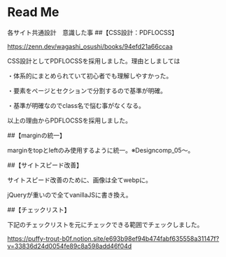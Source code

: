 # Read Me
各サイト共通設計　意識した事
##【CSS設計：PDFLOCSS】

https://zenn.dev/wagashi_osushi/books/94efd21a66ccaa

CSS設計としてPDFLOCSSを採用しました。理由としましては

・体系的にまとめられていて初心者でも理解しやすかった。

・要素をページとセクションで分割するので基準が明確。

・基準が明確なのでclass名で悩む事がなくなる。

以上の理由からPDFLOCSSを採用しました。

##【marginの統一】

marginをtopとleftのみ使用するように統一。※Designcomp_05～。

##【サイトスピード改善】

サイトスピード改善のために、画像は全てwebpに。

jQueryが重いので全てvanillaJSに書き換え。

##【チェックリスト】

下記のチェックリストを元にチェックできる範囲でチェックしました。

https://puffy-trout-b0f.notion.site/e693b98ef94b474fabf635558a31147f?v=33836d24d0054fe89c8a598add46f04d
